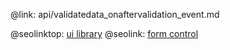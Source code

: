 @link: api/validatedata_onaftervalidation_event.md

@seolinktop: [ui library](https://webix.com)
@seolink: [form control](https://webix.com/widget/form/)